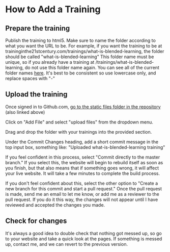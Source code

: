 # How to Add a Training

## Prepare the training

Publish the training to html5. Make sure to name the folder according to what you want the URL to be. For example, if you want the training to be at traininginthe21stcentury.com/trainings/what-is-blended-learning, the folder should be called "what-is-blended-learning" This folder name must be unique, so if you already have a training at /trainings/what-is-blended-learning, do not use this folder name again. You can see all of the current folder names [here](https://github.com/shannonyoshi/netlify-hugo-cms/tree/master/site/static/trainings). It's best to be consistent so use lowercase only, and replace spaces with "-"

## Upload the training

Once signed in to Github.com, [go to the static files folder in the repository](https://github.com/shannonyoshi/netlify-hugo-cms/tree/master/site/static/trainings) (also linked above)

Click on "Add File" and select "upload files" from the dropdown menu.

Drag and drop the folder with your trainings into the provided section.

Under the Commit Changes heading, add a short commit message in the top input box, something like: "Uploaded what-is-blended-learning training"

If you feel confident in this process, select "Commit directly to the master branch." If you select this, the website will begin to rebuild itself as soon as you finish, but that also means that if something goes wrong, it will affect your live website. It will take a few minutes to complete the build process. 

If you don't feel confident about this, select the other option to "Create a new branch for this commit and start a pull request." Once the pull request is made, send me an email to let me know, or add me as a reviewer to the pull request. If you do it this way, the changes will not appear until I have reviewed and accepted the changes you made. 

## Check for changes

It's always a good idea to double check that nothing got messed up, so go to your website and take a quick look at the pages. If something is messed up, contact me, and we can revert to the previous version.